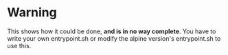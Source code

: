 Warning
========

This shows how it could be done, **and is in no way complete**.
You have to write your own entrypoint.sh or modify the alpine 
version's entrypoint.sh to use this.

